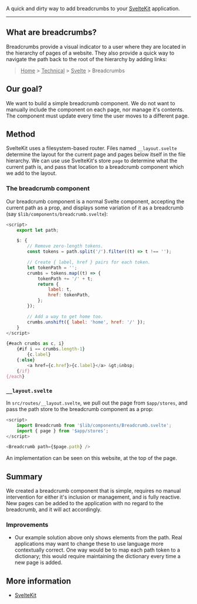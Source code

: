 A quick and dirty way to add breadcrumbs to your
[SvelteKit](https://kit.svelte.dev) application.

---

## What are breadcrumbs?

Breadcrumbs provide a visual indicator to a user where they are located in the
hierarchy of pages of a website. They also provide a quick way to navigate the
path back to the root of the hierarchy by adding links:

> <u>Home</u> &gt; <u>Technical</u> &gt; <u>Svelte</u> &gt; Breadcrumbs

## Our goal?

We want to build a simple breadcrumb component. We do not want to manually
include the component on each page, nor manage it's contents. The component
must update every time the user moves to a different page.

## Method

SvelteKit uses a filesystem-based router. Files named `__layout.svelte`
determine the layout for the current page and pages below itself in the file
hierarchy. We can use use SvelteKit's store `page` to determine what the current
path is, and pass that location to a breadcrumb component which we add to the
layout.

### The breadcrumb component

Our breadcrumb component is a normal Svelte component, accepting the current
path as a prop, and displays some variation of it as a breadcrumb (say
`$lib/components/breadcrumb.svelte`):

```js
<script>
    export let path;

    $: {
        // Remove zero-length tokens.
        const tokens = path.split('/').filter((t) => t !== '');

        // Create { label, href } pairs for each token.
        let tokenPath = '';
        crumbs = tokens.map((t) => {
            tokenPath += '/' + t;
            return {
                label: t,
                href: tokenPath,
            };
        });

        // Add a way to get home too.
        crumbs.unshift({ label: 'home', href: '/' });
    }
</script>

{#each crumbs as c, i}
    {#if i == crumbs.length-1}
        {c.label}
    {:else}
        <a href={c.href}>{c.label}</a> &gt;&nbsp;
    {/if}
{/each}
```

### `__layout.svelte`

In `src/routes/__layout.svelte`, we pull out the page from `$app/stores`, and
pass the path store to the breadcrumb component as a prop:

```js
<script>
    import Breadcrumb from '$lib/components/Breadcrumb.svelte';
    import { page } from '$app/stores';
</script>

<Breadcrumb path={$page.path} />
```

An implementation can be seen on this website, at the top of the page.

## Summary

We created a breadcrumb component that is simple, requires no manual
intervention for either it's inclusion or management, and is fully
reactive. New pages can be added to the application with no regard to
the breadcrumb, and it will act accordingly.

### Improvements

-   Our example solution above only shows elements from the path. Real
    applications may want to change these to use language more contextually
    correct. One way would be to map each path token to a dictionary; this
    would require maintaining the dictionary every time a new page is added.

## More information

-   [SvelteKit](https://kit.svelte.dev)
